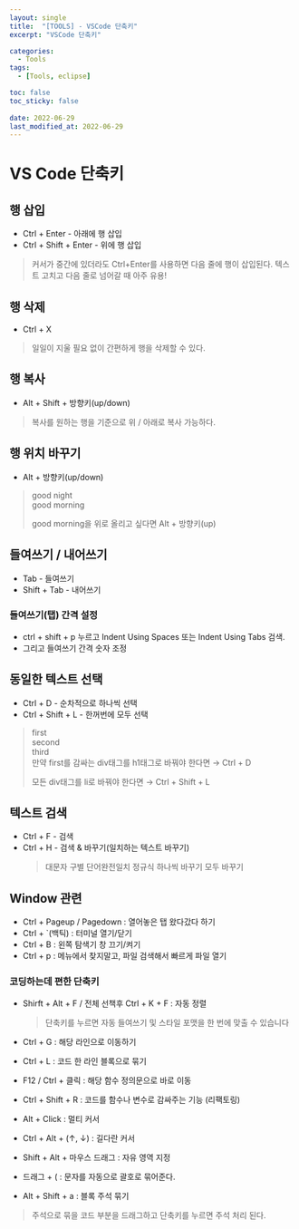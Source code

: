 ```yaml
---
layout: single
title:  "[TOOLS] - VSCode 단축키"
excerpt: "VSCode 단축키"

categories:
  - Tools
tags:
  - [Tools, eclipse]

toc: false
toc_sticky: false
 
date: 2022-06-29
last_modified_at: 2022-06-29
---
```

#  VS Code 단축키
## 행 삽입
- Ctrl + Enter - 아래에 행 삽입
- Ctrl + Shift + Enter - 위에 행 삽입

> 커서가 중간에 있더라도 Ctrl+Enter를 사용하면 다음 줄에 행이 삽입된다.
> 텍스트 고치고 다음 줄로 넘어갈 때 아주 유용!

## 행 삭제
- Ctrl + X

> 일일이 지울 필요 없이 간편하게 행을 삭제할 수 있다.

## 행 복사
- Alt + Shift + 방향키(up/down)

> 복사를 원하는 행을 기준으로 위 / 아래로 복사 가능하다.

## 행 위치 바꾸기
- Alt + 방향키(up/down)

>   <div>good night</div>
>   <div>good morning</div>
>
> good morning을 위로 올리고 싶다면 Alt + 방향키(up)

## 들여쓰기 / 내어쓰기
- Tab - 들여쓰기
- Shift + Tab - 내어쓰기


### 들여쓰기(탭) 간격 설정
- ctrl + shift + p 누르고 Indent Using Spaces 또는 Indent Using Tabs 검색.
- 그리고 들여쓰기 간격 숫자 조정


## 동일한 텍스트 선택
- Ctrl + D - 순차적으로 하나씩 선택
- Ctrl + Shift + L - 한꺼번에 모두 선택
>    <div>first</div>
>    <div>second</div>
>    <div>third</div>
> 만약 first를 감싸는 div태그를 h1태그로 바꿔야 한다면 → Ctrl + D
> 
> 모든 div태그를 li로 바꿔야 한다면 → Ctrl + Shift + L
>

## 텍스트 검색
- Ctrl + F - 검색
- Ctrl + H - 검색 & 바꾸기(일치하는 텍스트 바꾸기)
  > 대문자 구별
  > 단어완전일치
  > 정규식
  > 하나씩 바꾸기
  > 모두 바꾸기

## Window 관련
- Ctrl + Pageup / Pagedown : 열어놓은 탭 왔다갔다 하기
- Ctrl + `(백틱) : 터미널 열기/닫기
- Ctrl + B : 왼쪽 탐색기 창 끄기/켜기
- Ctrl + p : 메뉴에서 찾지말고, 파일 검색해서 빠르게 파일 열기

### 코딩하는데 편한 단축키
- Shirft + Alt + F / 전체 선책후 Ctrl + K + F : 자동 정렬
  > 단축키를 누르면 자동 들여쓰기 및 스타일 포맷을 한 번에 맞출 수 있습니다

- Ctrl + G : 해당 라인으로 이동하기
- Ctrl + L : 코드 한 라인 블록으로 묶기
- F12 / Ctrl + 클릭 : 해당 함수 정의문으로 바로 이동
- Ctrl + Shift + R : 코드를 함수나 변수로 감싸주는 기능 (리팩토링)
- Alt + Click : 멀티 커서
- Ctrl + Alt + (↑, ↓) : 길다란 커서
- Shift + Alt + 마우스 드래그 : 자유 영역 지정
- 드래그 + ( : 문자를 자동으로 괄호로 묶어준다.
- Alt + Shift + a : 블록 주석 묶기
> 주석으로 묶을 코드 부분을 드래그하고 단축키를 누르면 주석 처리 된다.
